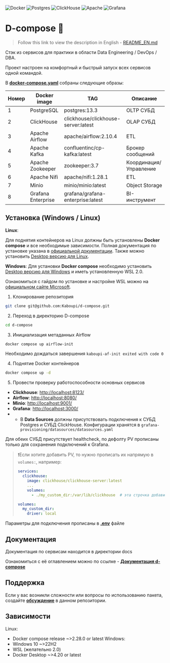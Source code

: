 ![Docker](https://img.shields.io/badge/docker-%230db7ed.svg?style=for-the-badge&logo=docker&logoColor=white)
![Postgres](https://img.shields.io/badge/postgres-%23316192.svg?style=for-the-badge&logo=postgresql&logoColor=white)
![ClickHouse](https://img.shields.io/badge/ClickHouse-FFCC01?style=for-the-badge&logo=clickhouse&logoColor=white)
![Apache](https://img.shields.io/badge/apache-%23D42029.svg?style=for-the-badge&logo=apache&logoColor=white)
![Grafana](https://img.shields.io/badge/grafana-%23F46800.svg?style=for-the-badge&logo=grafana&logoColor=white)

# D-compose 🐳

> Follow this link to view the description in English - [README_EN.md](https://github.com/Kaboupi/d-compose/tree/master/docs/README_EN.md)

Стэк из сервисов для практики в области Data Engineering / DevOps / DBA.

Проект настроен на комфортный и быстрый запуск всех сервисов одной командой.

В [**docker-compose.yaml**](https://github.com/Kaboupi/d-compose/blob/master/docker-compose.yaml) собраны следующие образы:

|Номер|Docker image|TAG|Описание|
|---|---|---|---|
|1|PostgreSQL|postgres:13.3|OLTP СУБД|
|2|ClickHouse|clickhouse/clickhouse-server:latest|OLAP СУБД|
|3|Apache Airflow|apache/airflow:2.10.4|ETL|
|4|Apache Kafka|confluentinc/cp-kafka:latest|Брокер сообщений|
|5|Apache Zookeeper|zookeeper:3.7|Координация/Управление|
|6|Apache Nifi|apache/nifi:1.28.1|ETL|
|7|Minio|minio/minio:latest|Object Storage|
|8|Grafana Enterprise|grafana/grafana-enterprise:latest|BI-инструмент|

<!--Установка-->

## Установка (Windows / Linux)

**Linux**:

Для поднятия контейнеров на Linux должны быть установлены **Docker compose** и все необходимые зависимости. Полная документация по установке указана в [официальной документации](https://docs.docker.com/compose/install/linux/). Также можно установить [Desktop версию для Linux](https://docs.docker.com/desktop/).

**Windows**:
Для установки **Docker compose** необходимо установить [Desktop версию для Windows](https://docs.docker.com/desktop/) и иметь установленную WSL 2.0.

Ознакомиться с гайдом по установке и настройке WSL можно на [официальном сайте Microsoft](https://learn.microsoft.com/ru-ru/windows/wsl/install).

1. Клонирование репозитория

```bash
git clone git@github.com:Kaboupi/d-compose.git
```

2. Переход в директорию D-compose

```bash
cd d-compose
```

3. Инициализация метаданных Airflow

```bash
docker compose up airflow-init
```

Необходимо дождаться завершения `kaboupi-af-init exited with code 0`

4. Поднятие Docker контейнеров

```bash
docker compose up -d
```

5. Провести проверку работоспособности основных сервисов

- **Clickhouse**: [http://localhost:8123/](http://localhost:8123/)
- **Airflow**: [http://localhost:8080/](http://localhost:8080/)
- **Minio**: [http://localhost:9001/](http://localhost:9001/)
- **Grafana**: [http://localhost:3000/](http://localhost:3000/)
- - В **Data Sources** должны присутствовать подключения к СУБД Postgres и СУБД ClickHouse. Конфигурации хранятся в `grafana-provisioning/datasources/datasources.yaml`

Для обеих СУБД присутствует healthcheck, по дефолту PV прописаны только для сохранения подключений к Grafana.

> ❗Если хотите добавить PV, то нужно прописать их напрямую в `volumes:`, например:
>
> ```yaml
> services:
>   clickhouse:
>     image: clickhouse/clickhouse-server:latest
>     ...
>     volumes:
>       - ./my_custom_dir:/var/lib/clickhouse  # эта строчка добавит в вашу локальную директорию my_custom_dir все данные СУБД
>
> volumes:
>   my_custom_dir:
>     driver: local
> ```

Параметры для подключения прописаны в **[.env](https://github.com/Kaboupi/d-compose/blob/master/.env)** файле

<!--Документация-->

## Документация

Документация по сервисам находится в директории docs

Ознакомиться с её оглавлением можно по ссылке - **[Документация d-compose](https://github.com/Kaboupi/d-compose/blob/master/docs/list.md)**

<!--Support-->

## Поддержка

Если у вас возникли сложности или вопросы по использованию пакета, создайте
**[обсуждение](https://github.com/kaboupi/d-compose/issues/new/choose)** в данном репозитории.

<!--Зависимости-->

## Зависимости

Linux:

- Docker compose release ~>2.28.0 or latest
  Windows:
- Windows 10 ~>22H2
- WSL (желательно 2.0)
- Docker Desktop ~>4.20 or latest
